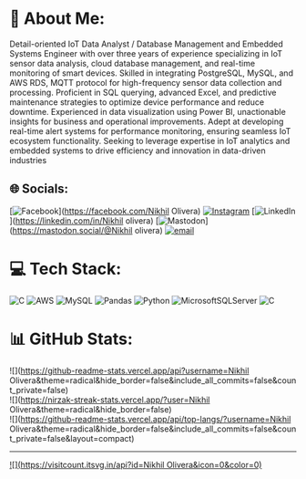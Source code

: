 # 💫 About Me:
Detail-oriented IoT Data Analyst / Database Management and Embedded Systems Engineer with over three years of experience specializing in IoT sensor data analysis, cloud database management, and real-time monitoring of smart devices. Skilled in integrating PostgreSQL, MySQL, and AWS RDS, MQTT protocol for high-frequency sensor data collection and processing. Proficient in SQL querying, advanced Excel, and predictive maintenance strategies to optimize device performance and reduce downtime. Experienced in data visualization using Power BI, unactionable insights for business and operational improvements. Adept at developing real-time alert systems for performance monitoring, ensuring seamless IoT ecosystem functionality. Seeking to leverage expertise in IoT analytics and embedded systems to drive efficiency and innovation in data-driven industries


## 🌐 Socials:
[![Facebook](https://img.shields.io/badge/Facebook-%231877F2.svg?logo=Facebook&logoColor=white)](https://facebook.com/Nikhil Olivera) [![Instagram](https://img.shields.io/badge/Instagram-%23E4405F.svg?logo=Instagram&logoColor=white)](https://instagram.com/nikhil_olivera) [![LinkedIn](https://img.shields.io/badge/LinkedIn-%230077B5.svg?logo=linkedin&logoColor=white)](https://linkedin.com/in/Nikhil olivera) [![Mastodon](https://img.shields.io/badge/-MASTODON-%232B90D9?logo=mastodon&logoColor=white)](https://mastodon.social/@Nikhil olivera) [![email](https://img.shields.io/badge/Email-D14836?logo=gmail&logoColor=white)](mailto:Nikhilolivera1996@gmail.com) 

# 💻 Tech Stack:
![C](https://img.shields.io/badge/c-%2300599C.svg?style=for-the-badge&logo=c&logoColor=white) ![AWS](https://img.shields.io/badge/AWS-%23FF9900.svg?style=for-the-badge&logo=amazon-aws&logoColor=white) ![MySQL](https://img.shields.io/badge/mysql-4479A1.svg?style=for-the-badge&logo=mysql&logoColor=white) ![Pandas](https://img.shields.io/badge/pandas-%23150458.svg?style=for-the-badge&logo=pandas&logoColor=white) ![Python](https://img.shields.io/badge/python-3670A0?style=for-the-badge&logo=python&logoColor=ffdd54) ![MicrosoftSQLServer](https://img.shields.io/badge/Microsoft%20SQL%20Server-CC2927?style=for-the-badge&logo=microsoft%20sql%20server&logoColor=white) ![C](https://img.shields.io/badge/c-%2300599C.svg?style=for-the-badge&logo=c&logoColor=white)
# 📊 GitHub Stats:
![](https://github-readme-stats.vercel.app/api?username=Nikhil Olivera&theme=radical&hide_border=false&include_all_commits=false&count_private=false)<br/>
![](https://nirzak-streak-stats.vercel.app/?user=Nikhil Olivera&theme=radical&hide_border=false)<br/>
![](https://github-readme-stats.vercel.app/api/top-langs/?username=Nikhil Olivera&theme=radical&hide_border=false&include_all_commits=false&count_private=false&layout=compact)

---
[![](https://visitcount.itsvg.in/api?id=Nikhil Olivera&icon=0&color=0)](https://visitcount.itsvg.in)

<!-- Proudly created with GPRM ( https://gprm.itsvg.in ) -->
